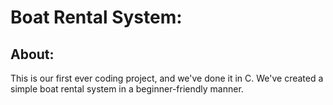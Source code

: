 # Boat Rental System:
## About:
This is our first ever coding project, and we've done it in C. We've created a simple boat rental system in a beginner-friendly manner.
